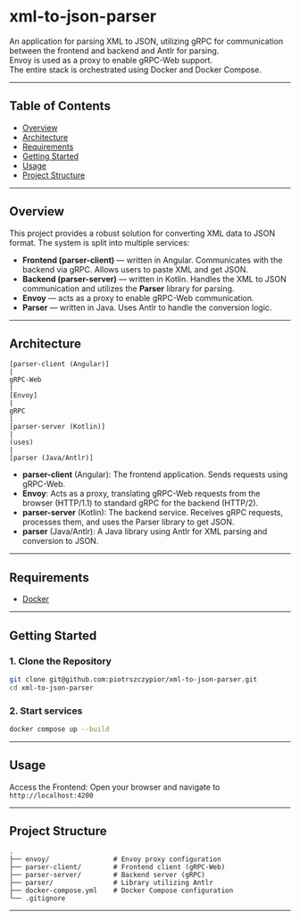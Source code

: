 # xml-to-json-parser

An application for parsing XML to JSON, utilizing gRPC for communication between the frontend and backend and Antlr for parsing.  
Envoy is used as a proxy to enable gRPC-Web support.  
The entire stack is orchestrated using Docker and Docker Compose.

---

## Table of Contents

- [Overview](#overview)
- [Architecture](#architecture)
- [Requirements](#requirements)
- [Getting Started](#getting-started)
- [Usage](#usage)
- [Project Structure](#project-structure)

---

## Overview

This project provides a robust solution for converting XML data to JSON format. The system is split into multiple services:
- **Frontend (parser-client)** — written in Angular. Communicates with the backend via gRPC. Allows users to paste XML and get JSON.
- **Backend (parser-server)** — written in Kotlin. Handles the XML to JSON communication and utilizes the **Parser** library for parsing.
- **Envoy** — acts as a proxy to enable gRPC-Web communication.
- **Parser** — written in Java. Uses Antlr to handle the conversion logic.

---

## Architecture

```
[parser-client (Angular)]
|
gRPC-Web
|
[Envoy]
|
gRPC
|
[parser-server (Kotlin)]
|
(uses)
|
[parser (Java/Antlr)]
```

- **parser-client** (Angular): The frontend application. Sends requests using gRPC-Web.
- **Envoy**: Acts as a proxy, translating gRPC-Web requests from the browser (HTTP/1.1) to standard gRPC for the backend (HTTP/2).
- **parser-server** (Kotlin): The backend service. Receives gRPC requests, processes them, and uses the Parser library to get JSON.
- **parser** (Java/Antlr): A Java library using Antlr for XML parsing and conversion to JSON.

---

## Requirements

- [Docker](https://www.docker.com/)

---

## Getting Started

### 1. Clone the Repository

```bash
git clone git@github.com:piotrszczypior/xml-to-json-parser.git
cd xml-to-json-parser
```

### 2. Start services
``` bash 
docker compose up --build
```
---

## Usage

Access the Frontend:
Open your browser and navigate to `http://localhost:4200`

---

## Project Structure

```
.
├── envoy/                # Envoy proxy configuration
├── parser-client/        # Frontend client (gRPC-Web)
├── parser-server/        # Backend server (gRPC)
├── parser/               # Library utilizing Antlr
├── docker-compose.yml    # Docker Compose configuration
└── .gitignore
```

---


